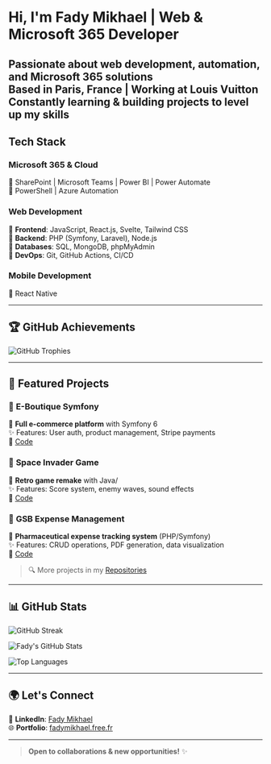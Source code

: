 #  Hi, I'm Fady Mikhael | Web & Microsoft 365 Developer  

 Passionate about **web development**, **automation**, and **Microsoft 365 solutions**  
 Based in **Paris, France** | Working at **Louis Vuitton**  
 Constantly learning & building projects to level up my skills  
---

##  Tech Stack  

### **Microsoft 365 & Cloud**  
🔹 SharePoint | Microsoft Teams | Power BI | Power Automate  
🔹 PowerShell | Azure Automation  

### **Web Development**  
🔹 **Frontend**: JavaScript, React.js, Svelte, Tailwind CSS  
🔹 **Backend**: PHP (Symfony, Laravel), Node.js  
🔹 **Databases**: SQL, MongoDB, phpMyAdmin  
🔹 **DevOps**: Git, GitHub Actions, CI/CD  

### **Mobile Development**  
🔹 React Native  

---

## 🏆 GitHub Achievements  

![GitHub Trophies](https://github-profile-trophy.vercel.app/?username=fadymikhael&theme=onedark&no-frame=true&column=7)  

---

## 🚀 Featured Projects  

### 🛒 **E-Boutique Symfony**  
📌 **Full e-commerce platform** with Symfony 6  
✨ Features: User auth, product management, Stripe payments  
🔗 [Code](https://github.com/fadymikhael/eboutique-symfony)  

### 👾 **Space Invader Game**  
📌 **Retro game remake** with Java/  
✨ Features: Score system, enemy waves, sound effects  
🔗 [Code](https://github.com/fadymikhael/Space-Invader-Game)  

### 💼 **GSB Expense Management**  
📌 **Pharmaceutical expense tracking system** (PHP/Symfony)  
✨ Features: CRUD operations, PDF generation, data visualization  
🔗 [Code](https://github.com/fadymikhael/Project_GSB_Frais)  

> 🔍 More projects in my [Repositories](https://github.com/fadymikhael?tab=repositories)  

---

## 📊 GitHub Stats  

![GitHub Streak](https://github-readme-streak-stats.herokuapp.com/?user=fadymikhael&theme=dark&hide_border=true)  

![Fady's GitHub Stats](https://github-readme-stats.vercel.app/api?username=fadymikhael&show_icons=true&theme=radical&hide_border=true)  

![Top Languages](https://github-readme-stats.vercel.app/api/top-langs/?username=fadymikhael&layout=compact&theme=radical&hide_border=true)  

---

## 🌍 Let's Connect    
💼 **LinkedIn**: [Fady Mikhael](https://www.linkedin.com/in/fadymikhael30/)  
🌐 **Portfolio**: [fadymikhael.free.fr](http://fadymikhael.free.fr/)  

---
> **Open to collaborations & new opportunities!** ✨  
